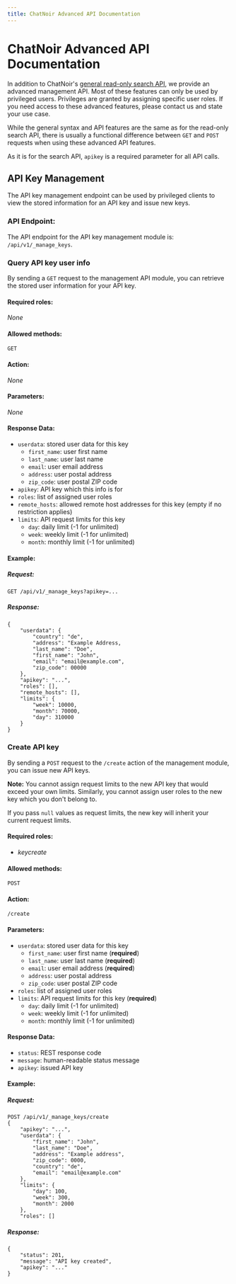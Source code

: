 ```yaml
---
title: ChatNoir Advanced API Documentation
---
```


# ChatNoir Advanced API Documentation
In addition to ChatNoir's [general read-only search API](/doc/api), we provide an
advanced management API. Most of these features can only be used by privileged
users. Privileges are granted by assigning specific user roles. If you need access
to these advanced features, please contact us and state your use case.

While the general syntax and API features are the same as for the read-only search API,
there is usually a functional difference between `GET` and `POST` requests when
using these advanced API features.

As it is for the search API, `apikey` is a required parameter for all API calls.


## API Key Management
The API key management endpoint can be used by privileged clients to view the stored
information for an API key and issue new keys.

### API Endpoint:
The API endpoint for the API key management module is: `/api/v1/_manage_keys`.

### Query API key user info
By sending a `GET` request to the management API module, you can retrieve the stored
user information for your API key. 

#### Required roles:
*None*

#### Allowed methods:
`GET`

#### Action:
*None*

#### Parameters:
*None*

#### Response Data:
- `userdata`: stored user data for this key
    - `first_name`: user first name
    - `last_name`: user last name
    - `email`: user email address
    - `address`: user postal address
    - `zip_code`: user postal ZIP code
- `apikey`: API key which this info is for
- `roles`: list of assigned user roles
- `remote_hosts`: allowed remote host addresses for this key (empty if no restriction applies)
- `limits`: API request limits for this key
    - `day`: daily limit (-1 for unlimited)
    - `week`: weekly limit (-1 for unlimited)
    - `month`: monthly limit (-1 for unlimited)

#### Example:
##### Request:
```
GET /api/v1/_manage_keys?apikey=...
```
##### Response:
```
{
    "userdata": {
        "country": "de",
        "address": "Example Address,
        "last_name": "Doe",
        "first_name": "John",
        "email": "email@example.com",
        "zip_code": 00000
    },
    "apikey": "...",
    "roles": [],
    "remote_hosts": [],
    "limits": {
        "week": 10000,
        "month": 70000,
        "day": 310000
    }
}
```

### Create API key
By sending a `POST` request to the `/create` action of the management module,
you can issue new API keys.

**Note:** You cannot assign request limits to the new API key that would exceed
your own limits. Similarly, you cannot assign user roles to the new key which
you don't belong to.

If you pass `null` values as request limits, the new key will inherit your
current request limits.

#### Required roles:
- *keycreate*

#### Allowed methods:
`POST`

#### Action:
`/create`

#### Parameters:
- `userdata`: stored user data for this key
    - `first_name`: user first name (**required**)
    - `last_name`: user last name (**required**)
    - `email`: user email address (**required**)
    - `address`: user postal address
    - `zip_code`: user postal ZIP code
- `roles`: list of assigned user roles
- `limits`: API request limits for this key  (**required**)
    - `day`: daily limit (-1 for unlimited)
    - `week`: weekly limit (-1 for unlimited)
    - `month`: monthly limit (-1 for unlimited)

#### Response Data:
- `status`: REST response code
- `message`: human-readable status message
- `apikey`: issued API key

#### Example:
##### Request:
```
POST /api/v1/_manage_keys/create
{
    "apikey": "...",
    "userdata": {
        "first_name": "John",
        "last_name": "Doe",
        "address": "Example address",
        "zip_code": 0000,
        "country": "de",
        "email": "email@example.com"
    },
    "limits": {
        "day": 100,
        "week": 300,
        "month": 2000
    },
    "roles": []
```
##### Response:
```
{
    "status": 201,
    "message": "API key created",
    "apikey": "..."
}
```
